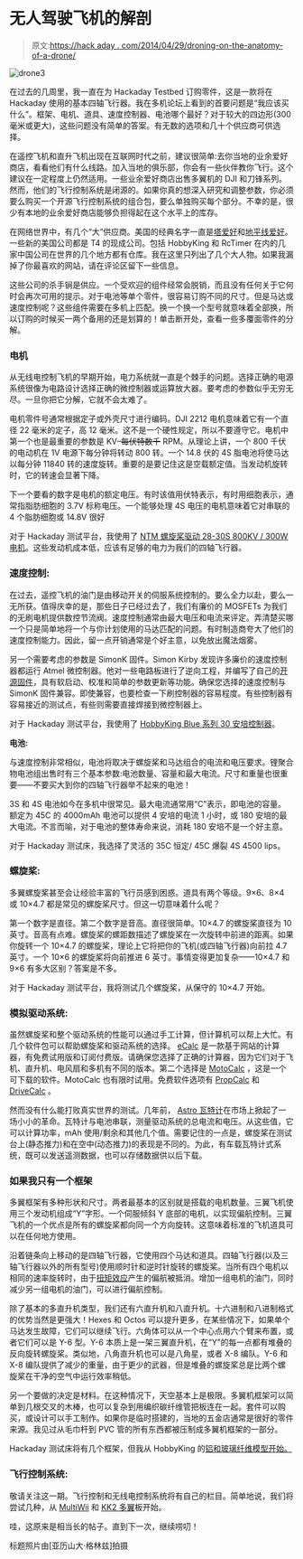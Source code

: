# 无人驾驶飞机的解剖

> 原文:[https://hack aday . com/2014/04/29/droning-on-the-anatomy-of-a-drone/](https://hackaday.com/2014/04/29/droning-on-the-anatomy-of-a-drone/)

![drone3](../Images/b773164c9b563a49d1999d9cc24490bc.png)

在过去的几周里，我一直在为 Hackaday Testbed 订购零件，这是一款将在 Hackaday 使用的基本四轴飞行器。我在多机论坛上看到的首要问题是“我应该买什么”。框架、电机、道具、速度控制器、电池哪个最好？对于较大的四边形(300 毫米或更大)，这些问题没有简单的答案。有无数的选项和几十个供应商可供选择。

在遥控飞机和直升飞机出现在互联网时代之前，建议很简单:去你当地的业余爱好商店，看看他们有什么线路。加入当地的俱乐部，你会有一些伙伴教你飞行。这个建议在一定程度上仍然适用。一些业余爱好商店出售多翼机的 DJI 和刀锋系列。然而，他们的飞行控制系统是闭源的。如果你真的想深入研究和调整参数，你必须要么购买一个开源飞行控制系统的组合包，要么单独购买每个部分。不幸的是，很少有本地的业余爱好商店能够负担得起在这个水平上的库存。

在网络世界中，有几个“大”供应商。美国的经典名字一直是[塔爱好](http://towerhobbies.com/)和[地平线爱好](http://www.horizonhobby.com/HomeView)。一些新的美国公司都是 T4 的现成公司。包括 HobbyKing 和 RcTimer 在内的几家中国公司在世界的几个地方都有仓库。我在这里只列出了几个大人物。如果我漏掉了你最喜欢的网站，请在评论区留下一些信息。

这些公司的杀手锏是供应。一个受欢迎的组件经常会脱销，而且没有任何关于它何时会再次可用的提示。对于电池等单个零件，很容易订购不同的尺寸。但是马达或速度控制呢？这些组件需要在多机上匹配。换一个换一个型号就意味着全部换，所以订购的时候买一两个备用的还是划算的！单击断开处，查看一些多覆面零件的分解。

### **电机**

从无线电控制飞机的早期开始，电力系统就一直是个棘手的问题。选择正确的电源系统很像为电路设计选择正确的微控制器或运算放大器。要考虑的参数似乎无穷无尽。一旦你把它分解，它就不会太难了。

电机零件号通常根据定子或外壳尺寸进行编码。DJI 2212 电机意味着它有一个直径 22 毫米的定子，高 12 毫米。这不是一个硬性规定，所以不要遵守它。电机中第一个也是最重要的参数是 KV–~~每伏特数千~~ RPM。从理论上讲，一个 800 千伏的电动机在 1V 电源下每分钟将转动 800 转。一个 14.8 伏的 4S 脂电池将使马达以每分钟 11840 转的速度旋转。重要的是要记住这是空载额定值。当发动机旋转时，它的转速会显著下降。

下一个要看的数字是电机的额定电压。有时该值用伏特表示，有时用细胞表示，通常指脂肪细胞的 3.7V 标称电压。一个能够处理 4S 电压的电机意味着它对串联的 4 个脂肪细胞或 14.8V 很好

对于 Hackaday 测试平台，我使用了 [NTM 螺旋桨驱动 28-30S 800KV / 300W 电机](http://www.hobbyking.com/hobbyking/store/uh_viewItem.asp?idProduct=43369)。这些发动机成本低，应该有足够的电力为我们的四轴飞行器。

### **速度控制:**

在过去，遥控飞机的油门是由移动开关的伺服系统控制的。要么全力以赴，要么一无所获。值得庆幸的是，那些日子已经过去了，我们有廉价的 MOSFETs 为我们的无刷电机提供数控节流阀。速度控制通常由最大电压和电流来评定。弄清楚买哪一个只是简单地将一个与你计划使用的马达匹配的问题。有时制造商夸大了他们的速度控制能力。因此，留一点开销通常是个好主意，以免放出魔法烟雾。

另一个需要考虑的参数是 SimonK 固件。Simon Kirby 发现许多廉价的速度控制器都运行 Atmel 微控制器。他对一些电路板进行了逆向工程，并编写了自己的[开源固件](https://github.com/sim-/tgy)，具有软启动、校准和简单的参数更新等功能。确保您选择的速度控制与 SimonK 固件兼容。即使兼容，也要检查一下刷控制器的容易程度。有些控制器有容易接近的测试点，有些则需要直接焊接到微控制器上。

对于 Hackaday 测试平台，我使用了 [HobbyKing Blue 系列 30 安培控制器](http://www.hobbyking.com/hobbyking/store/uh_viewItem.asp?idProduct=26497)。

**电池:**

与速度控制非常相似，电池将取决于螺旋桨和马达组合的电流和电压要求。锂聚合物电池组出售时有三个基本参数:电池数量、容量和最大电流。尺寸和重量也很重要——不要买大到你的四轴飞行器举不起来的电池！

3S 和 4S 电池如今在多机中很常见。最大电流通常用“C”表示，即电池的容量。额定为 45C 的 4000mAh 电池可以提供 4 安培的电流 1 小时，或 180 安培的最大电流。不言而喻，对于电池的整体寿命来说，消耗 180 安培不是一个好主意。

对于 Hackaday 测试床，我选择了灵活的 35C 恒定/ 45C 爆裂 4S 4500 lips。

### **螺旋桨:**

多翼螺旋桨甚至会让经验丰富的飞行员感到困惑。道具有两个等级。9×6、8×4 或 10×4.7 都是常见的螺旋桨尺寸。但这一切意味着什么呢？

第一个数字是直径。第二个数字是音高。直径很简单。10×4.7 的螺旋桨直径为 10 英寸。音高有点难。螺旋桨的螺距数描述了螺旋桨在一次旋转中前进的距离。如果你旋转一个 10×4.7 的螺旋桨，理论上它将把你的飞机(或四轴飞行器)向前拉 4.7 英寸。一个 10×6 的螺旋桨将向前推进 6 英寸。事情变得更加复杂——10×4.7 和 9×6 有多大区别？答案是不多。

对于 Hackaday 测试平台，我将测试几个螺旋桨，从保守的 10×4.7 开始。

### **模拟驱动系统:**

虽然螺旋桨和整个驱动系统的性能可以通过手工计算，但计算机可以帮上大忙。有几个软件包可以帮助螺旋桨和驱动系统的选择。 [eCalc](http://www.ecalc.ch/) 是一款基于网站的计算器，有免费试用版和订阅付费版。请确保您选择了正确的计算器，因为它们对于飞机、直升机、电风扇和多机有不同的版本。第二个选择是 [MotoCalc](http://www.motocalc.com/) ，这是一个可下载的软件。MotoCalc 也有限时试用。免费软件选项有 [PropCalc](http://www.drivecalc.de/PropCalc/index.html) 和 [DriveCalc](http://www.drivecalc.de/) 。

然而没有什么能打败真实世界的测试。几年前， [Astro 瓦特计](http://www.astroflight.com/electronics/watt-meters/101d.html)在市场上掀起了一场小小的革命。瓦特计与电池串联，测量驱动系统的总电流和电压。从这些值，它可以计算功率，mAh 使用/剩余和其他几个值。需要记住的一点是，螺旋桨在测试台上(静态推力)和在空中(动态推力)的表现是不同的。为此，有车载瓦特计式系统，既可以发送遥测数据，也可以存储数据供以后下载。

### **如果我只有一个框架**

多翼框架有多种形状和尺寸。两者最基本的区别就是搭载的电机数量。三翼飞机使用三个发动机组成“Y”字形。一个伺服倾斜 Y 底部的电机，以实现偏航控制。三翼飞机的一个优点是所有的螺旋桨都向同一个方向旋转。这意味着标准的飞机道具可以在任何地方使用。

沿着链条向上移动的是四轴飞行器，它使用四个马达和道具。四轴飞行器(以及三轴飞行器以外的所有型号)使用顺时针和逆时针旋转的螺旋桨。当所有四个电机以相同的速率旋转时，由于[扭矩效应](http://en.wikipedia.org/wiki/Torque_effect)产生的偏航被抵消。增加一组电机的油门，同时减少另一组电机的油门，可以进行偏航控制。

除了基本的多直升机类型，我们还有六直升机和八直升机。十六进制和八进制格式的优势当然是更强大！Hexes 和 Octos 可以提升更多，在某些情况下，如果单个马达发生故障，它们可以继续飞行。六角体可以从一个中心点用六个臂来布置，或者它们可以是 Y-6 型。Y-6 本质上是一架三翼直升机，在“Y”的每一点都有堆叠的反向旋转螺旋桨。类似地，八角直升机也可以是八角星，或者 X-8 编队。Y-6 和 X-8 编队提供了减少的重量，由于更少的武器，但是堆叠的螺旋桨总是比两个螺旋桨在干净的空气中运行效率稍低。

另一个要做的决定是材料。在这种情况下，天空基本上是极限。多翼机框架可以简单到几根交叉的木棒，也可以复杂到用编织碳纤维管把板连在一起。套件可以购买，或设计可以手工制作。如果你是临时搭建的，当地的五金店通常是很好的零件来源。我见过从毛巾杆到 PVC 管的所有东西都被压制成多翼机框架的一部分。

Hackaday 测试床将有几个框架，但我从 HobbyKing 的[铝和玻璃纤维模型开始。](http://www.hobbyking.com/hobbyking/store/uh_viewItem.asp?idProduct=42678)

### **飞行控制系统:**

敬请关注这一期。飞行控制和无线电控制系统将有自己的栏目。简单地说，我们将尝试几种，从 [MultiWii](http://www.multiwii.com/) 和 [KK2 多翼](http://www.rcgroups.com/forums/showthread.php?t=1675613)板开始。

哇，这原来是相当长的帖子。直到下一次，继续唠叨！

标题照片由[亚历山大·格林兹]拍摄